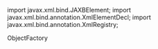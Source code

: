 import javax.xml.bind.JAXBElement;
import javax.xml.bind.annotation.XmlElementDecl;
import javax.xml.bind.annotation.XmlRegistry;

ObjectFactory
